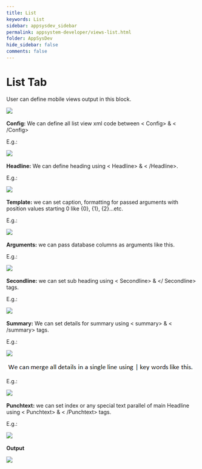 ```yaml
---
title: List
keywords: List
sidebar: appsysdev_sidebar
permalink: appsystem-developer/views-list.html
folder: AppSysDev
hide_sidebar: false
comments: false
---
```



# List Tab

User can define mobile views output in this block.

![](/images/listtab.png)

**Config:** We can define all list view xml code between < Config> & < /Config>

  E.g.:
  
![](/images/listtabconfig.png)
 
**Headline:** We can define heading using < Headline> & < /Headline>.

  E.g.:
  
![](/images/listtabheadline.png)

**Template:** we can set caption, formatting for passed arguments with position values starting 0 like {0}, {1}, {2}…etc.

  E.g.:

![](/images/listtabtemplate.png)

**Arguments:** we can pass database columns as arguments like this.

  E.g.:
 
![](/images/listtabarguments.png)

**Secondline:** we can set sub heading using < Secondline> & </ Secondline> tags.

  E.g.:
  
![](/images/listtabsecondline.png)

**Summary:** We can set details for summary using < summary> & < /summary> tags.

  E.g.:
  
![](/images/listtabsummary.png)

![](/images/keywordsep.png)

  E.g.:
  
![](/images/listtabsummary1.png)  


**Punchtext:** we can set index or any special text parallel of main Headline using < Punchtext> & < /Punchtext> tags.

  E.g.:
  
![](/images/listtabpunchtext.png)

**Output**

![](/images/listtaboutput.png)


